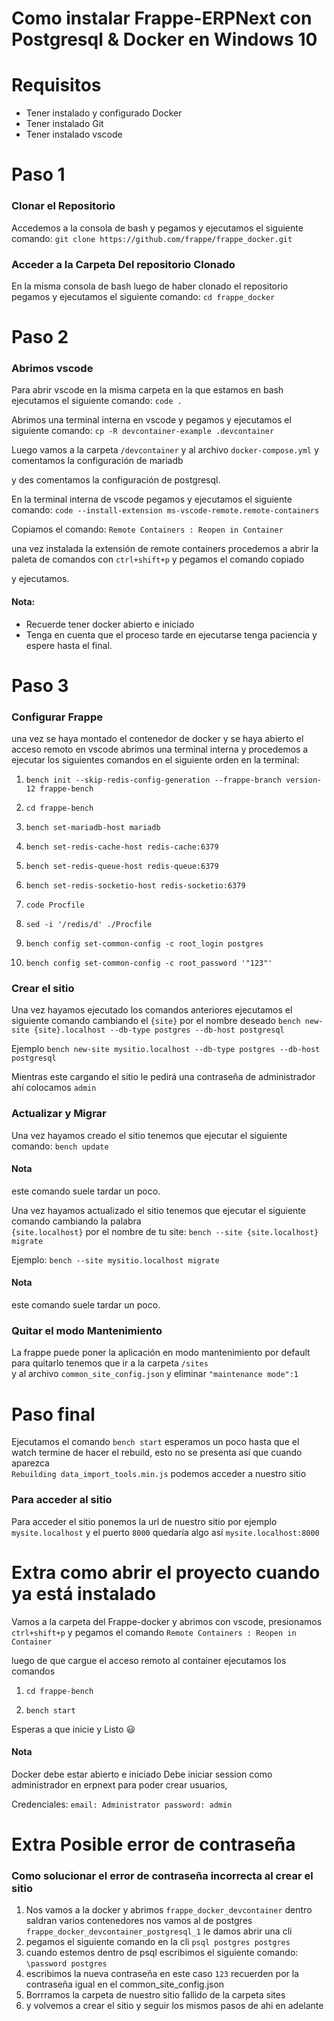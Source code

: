 # Como instalar Frappe-ERPNext con Postgresql & Docker en Windows 10  

  

# Requisitos 
- Tener instalado y configurado Docker 
- Tener instalado Git 
- Tener instalado vscode 

# Paso 1 

  

### Clonar el Repositorio 
Accedemos a la consola de bash y pegamos y ejecutamos el siguiente comando: `git clone https://github.com/frappe/frappe_docker.git` 

  

### Acceder a la Carpeta Del repositorio Clonado 
En la misma consola de bash luego de haber clonado el repositorio pegamos y ejecutamos el siguiente comando: `cd frappe_docker` 

  

# Paso 2 

### Abrimos vscode 

Para abrir vscode en la misma carpeta en la que estamos en bash ejecutamos el siguiente comando: `code .` 

Abrimos una terminal interna en vscode y pegamos y ejecutamos el siguiente comando: `cp -R devcontainer-example .devcontainer` 

Luego vamos a la carpeta `/devcontainer` y al archivo `docker-compose.yml` y comentamos la configuración de mariadb  

y des comentamos la configuración de postgresql. 

En la terminal interna de vscode pegamos y ejecutamos el siguiente comando: `code --install-extension ms-vscode-remote.remote-containers` 

Copiamos el comando: `Remote Containers : Reopen in Container` 

una vez instalada la extensión de remote containers procedemos a abrir la paleta de comandos con `ctrl+shift+p` y pegamos el comando copiado 

y ejecutamos. 

#### Nota:  

* Recuerde tener docker abierto e iniciado 
* Tenga en cuenta que el proceso tarde en ejecutarse tenga paciencia y espere hasta el final. 

# Paso 3 

### Configurar Frappe 
una vez se haya montado el contenedor de docker y se haya abierto el acceso remoto en vscode 
abrimos una terminal interna y procedemos a ejecutar los siguientes comandos en el siguiente orden en la terminal: 

1. `bench init --skip-redis-config-generation --frappe-branch version-12 frappe-bench` 

2. `cd frappe-bench` 

3. `bench set-mariadb-host mariadb` 

4. `bench set-redis-cache-host redis-cache:6379` 

5. `bench set-redis-queue-host redis-queue:6379` 

6. `bench set-redis-socketio-host redis-socketio:6379` 

7. `code Procfile` 

8. `sed -i '/redis/d' ./Procfile` 

9. `bench config set-common-config -c root_login postgres` 

10. `bench config set-common-config -c root_password '"123"'` 

### Crear el sitio 

Una vez hayamos ejecutado los comandos anteriores ejecutamos el siguiente comando cambiando el `{site}` por el nombre deseado 
`bench new-site {site}.localhost --db-type postgres --db-host postgresql` 

Ejemplo 
`bench new-site mysitio.localhost --db-type postgres --db-host postgresql` 

Mientras este cargando el sitio le pedirá una contraseña de administrador 
ahí colocamos `admin` 

  

### Actualizar y Migrar 
Una vez hayamos creado el sitio tenemos que ejecutar el siguiente comando: `bench update` 

  

#### Nota  
este comando suele tardar un poco. 

  

Una vez hayamos actualizado el sitio tenemos que ejecutar el siguiente comando cambiando la palabra  
`{site.localhost}` por el nombre de tu site: `bench --site {site.localhost} migrate` 

  

Ejemplo: 
`bench --site mysitio.localhost migrate` 

  

#### Nota  
este comando suele tardar un poco. 

  

### Quitar el modo Mantenimiento 
La frappe puede poner la aplicación en modo mantenimiento por default para quitarlo tenemos que ir a la carpeta `/sites`  
y al archivo `common_site_config.json` y eliminar `"maintenance mode":1` 

# Paso final 
Ejecutamos el comando `bench start` esperamos un poco hasta que el watch termine de hacer el rebuild, esto no se presenta así que cuando aparezca  
`Rebuilding data_import_tools.min.js` podemos acceder a nuestro sitio 

### Para acceder al sitio 
Para acceder el sitio ponemos la url de nuestro sitio por ejemplo `mysite.localhost` y el puerto `8000` 
quedaría algo así `mysite.localhost:8000` 

# Extra como abrir el proyecto cuando ya está instalado 

Vamos a la carpeta del Frappe-docker y abrimos con vscode, presionamos `ctrl+shift+p` y pegamos el comando `Remote Containers : Reopen in Container` 

luego de que cargue el acceso remoto al container ejecutamos los comandos 

1. `cd frappe-bench` 

2. `bench start`  

Esperas a que inicie y Listo :smiley: 

#### Nota 

Docker debe estar abierto e iniciado
Debe iniciar session como administrador en erpnext para poder crear usuarios,

Credenciales:
`
email: Administrator
password: admin
`
# Extra Posible error de contraseña

### Como solucionar el error de contraseña incorrecta al crear el sitio

1. Nos vamos a la docker y abrimos `frappe_docker_devcontainer` dentro saldran varios contenedores nos vamos al de postgres `frappe_docker_devcontainer_postgresql_1` le damos abrir una cli
2. pegamos el siguiente comando en la cli `psql postgres postgres`
3. cuando estemos dentro de psql escribimos el siguiente comando: `\password postgres`
4. escribimos la nueva contraseña en este caso `123` recuerden por la contraseña igual en el common_site_config.json
5. Borrramos la carpeta de nuestro sitio fallido de la carpeta sites
6. y volvemos a crear el sitio y seguir los mismos pasos de ahi en adelante
